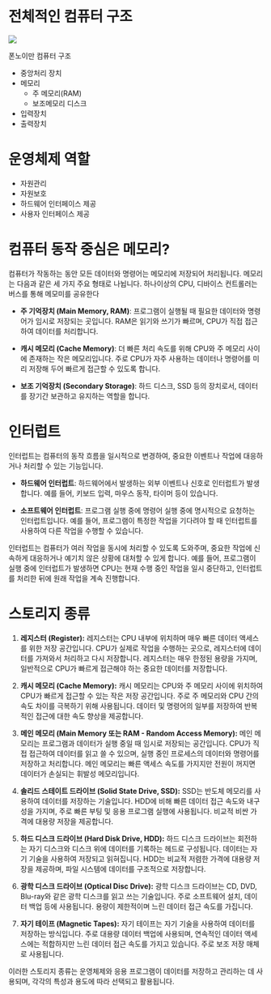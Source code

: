 # 전체적인 컴퓨터 구조 

![](https://i.imgur.com/3UuKFgO.png)

폰노이만 컴퓨터 구조 
- 중앙처리 장치
- 메모리
	- 주 메모리(RAM)
	- 보조메모리 디스크
- 입력장치
- 출력장치


# 운영체제 역할

- 자원관리
- 자원보호
- 하드웨어 인터페이스 제공
- 사용자 인터페이스 제공

# 컴퓨터 동작 중심은 메모리?

컴퓨터가 작동하는 동안 모든 데이터와 명령어는 메모리에 저장되어 처리됩니다. 메모리는 다음과 같은 세 가지 주요 형태로 나뉩니다.
하나이상의 CPU, 디바이스 컨트롤러는 버스를 통해 메모미를 공유한다

- **주 기억장치 (Main Memory, RAM)**: 프로그램이 실행될 때 필요한 데이터와 명령어가 임시로 저장되는 곳입니다. RAM은 읽기와 쓰기가 빠르며, CPU가 직접 접근하여 데이터를 처리합니다.
    
- **캐시 메모리 (Cache Memory)**: 더 빠른 처리 속도를 위해 CPU와 주 메모리 사이에 존재하는 작은 메모리입니다. 주로 CPU가 자주 사용하는 데이터나 명령어를 미리 저장해 두어 빠르게 접근할 수 있도록 합니다.
    
- **보조 기억장치 (Secondary Storage)**: 하드 디스크, SSD 등의 장치로서, 데이터를 장기간 보관하고 유지하는 역할을 합니다.

# 인터럽트
인터럽트는 컴퓨터의 동작 흐름을 일시적으로 변경하여, 중요한 이벤트나 작업에 대응하거나 처리할 수 있는 기능입니다.

- **하드웨어 인터럽트**: 하드웨어에서 발생하는 외부 이벤트나 신호로 인터럽트가 발생합니다. 예를 들어, 키보드 입력, 마우스 동작, 타이머 등이 있습니다.
    
- **소프트웨어 인터럽트**: 프로그램 실행 중에 명령어 실행 중에 명시적으로 요청하는 인터럽트입니다. 예를 들어, 프로그램이 특정한 작업을 기다려야 할 때 인터럽트를 사용하여 다른 작업을 수행할 수 있습니다.

인터럽트는 컴퓨터가 여러 작업을 동시에 처리할 수 있도록 도와주며, 중요한 작업에 신속하게 대응하거나 예기치 않은 상황에 대처할 수 있게 합니다. 예를 들어, 프로그램이 실행 중에 인터럽트가 발생하면 CPU는 현재 수행 중인 작업을 일시 중단하고, 인터럽트를 처리한 뒤에 원래 작업을 계속 진행합니다.


# 스토리지 종류

1. **레지스터 (Register):** 레지스터는 CPU 내부에 위치하며 매우 빠른 데이터 액세스를 위한 저장 공간입니다. CPU가 실제로 작업을 수행하는 곳으로, 레지스터에 데이터를 가져와서 처리하고 다시 저장합니다. 레지스터는 매우 한정된 용량을 가지며, 일반적으로 CPU가 빠르게 접근해야 하는 중요한 데이터를 저장합니다.
    
2. **캐시 메모리 (Cache Memory):** 캐시 메모리는 CPU와 주 메모리 사이에 위치하여 CPU가 빠르게 접근할 수 있는 작은 저장 공간입니다. 주로 주 메모리와 CPU 간의 속도 차이를 극복하기 위해 사용됩니다. 데이터 및 명령어의 일부를 저장하여 반복적인 접근에 대한 속도 향상을 제공합니다.
    
3. **메인 메모리 (Main Memory 또는 RAM - Random Access Memory):** 메인 메모리는 프로그램과 데이터가 실행 중일 때 임시로 저장되는 공간입니다. CPU가 직접 접근하여 데이터를 읽고 쓸 수 있으며, 실행 중인 프로세스의 데이터와 명령어를 저장하고 처리합니다. 메인 메모리는 빠른 액세스 속도를 가지지만 전원이 꺼지면 데이터가 손실되는 휘발성 메모리입니다.
    
4. **솔리드 스테이트 드라이브 (Solid State Drive, SSD):** SSD는 반도체 메모리를 사용하여 데이터를 저장하는 기술입니다. HDD에 비해 빠른 데이터 접근 속도와 내구성을 가지며, 주로 빠른 부팅 및 응용 프로그램 실행에 사용됩니다. 비교적 비싼 가격에 대용량 저장을 제공합니다.
    
5. **하드 디스크 드라이브 (Hard Disk Drive, HDD):** 하드 디스크 드라이브는 회전하는 자기 디스크와 디스크 위에 데이터를 기록하는 헤드로 구성됩니다. 데이터는 자기 기술을 사용하여 저장되고 읽혀집니다. HDD는 비교적 저렴한 가격에 대용량 저장을 제공하며, 파일 시스템에 데이터를 구조적으로 저장합니다.
    
6. **광학 디스크 드라이브 (Optical Disc Drive):** 광학 디스크 드라이브는 CD, DVD, Blu-ray와 같은 광학 디스크를 읽고 쓰는 기술입니다. 주로 소프트웨어 설치, 데이터 백업 등에 사용됩니다. 용량이 제한적이며 느린 데이터 접근 속도를 가집니다.
    
7. **자기 테이프 (Magnetic Tapes):** 자기 테이프는 자기 기술을 사용하여 데이터를 저장하는 방식입니다. 주로 대용량 데이터 백업에 사용되며, 연속적인 데이터 액세스에는 적합하지만 느린 데이터 접근 속도를 가지고 있습니다. 주로 보조 저장 매체로 사용됩니다.
    

이러한 스토리지 종류는 운영체제와 응용 프로그램이 데이터를 저장하고 관리하는 데 사용되며, 각각의 특성과 용도에 따라 선택되고 활용됩니다.

